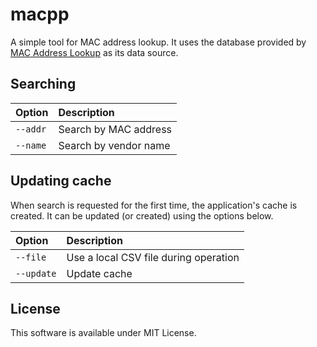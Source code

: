 # macpp

A simple tool for MAC address lookup. It uses the database provided by [MAC Address Lookup](https://maclookup.app/downloads/csv-database) as its data source.

## Searching

| Option     | Description                            |
|:-----------|:---------------------------------------|
| `--addr`   | Search by MAC address                  |
| `--name`   | Search by vendor name                  |

## Updating cache

When search is requested for the first time, the application's cache is created. It can be updated (or created) using the options below.

| Option     | Description                            |
|:-----------|:---------------------------------------|
| `--file`   | Use a local CSV file during operation  |
| `--update` | Update cache                           |

## License

This software is available under MIT License.
